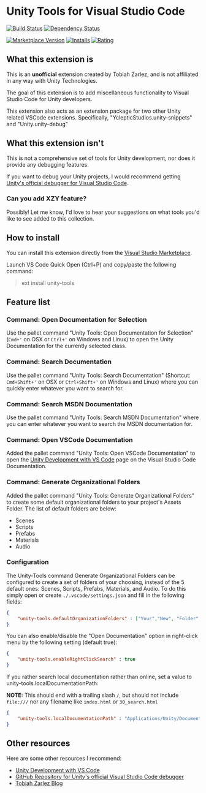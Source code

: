 # Unity Tools for Visual Studio Code

[![Build Status](https://travis-ci.org/TobiahZ/unity-tools.svg?branch=master)](https://travis-ci.org/TobiahZ/unity-tools) [![Dependency Status](https://dependencyci.com/github/TobiahZ/unity-tools/badge)](https://dependencyci.com/github/TobiahZ/unity-tools)

[![Marketplace Version](https://vsmarketplacebadge.apphb.com/version/Tobiah.unity-tools.svg)](https://marketplace.visualstudio.com/items?itemName=Tobiah.unity-tools)
[![Installs](https://vsmarketplacebadge.apphb.com/installs/Tobiah.unity-tools.svg)](https://marketplace.visualstudio.com/items?itemName=Tobiah.unity-tools)
[![Rating](https://vsmarketplacebadge.apphb.com/rating/Tobiah.unity-tools.svg)](https://marketplace.visualstudio.com/items?itemName=Tobiah.unity-tools)

## What this extension is

This is an **unofficial** extension created by Tobiah Zarlez, and is not affiliated in any way with Unity Technologies.

The goal of this extension is to add miscellaneous functionality to Visual Studio Code for Unity developers.

This extension also acts as an extension package for two other Unity related VSCode extensions. Specifically, "YclepticStudios.unity-snippets" and "Unity.unity-debug"

## What this extension isn't

This is not a comprehensive set of tools for Unity development, nor does it provide any debugging features.

If you want to debug your Unity projects, I would recommend getting [Unity's official debugger for Visual Studio Code](https://github.com/Unity-Technologies/vscode-unity-debug).

### Can you add XZY feature?

Possibly! Let me know, I'd love to hear your suggestions on what tools you'd like to see added to this collection.

## How to install

You can install this extension directly from the [Visual Studio Marketplace](https://marketplace.visualstudio.com/items?itemName=Tobiah.unity-tools).

Launch VS Code Quick Open (Ctrl+P) and copy/paste the following command:

> ext install unity-tools

## Feature list

### Command: Open Documentation for Selection

Use the pallet command "Unity Tools: Open Documentation for Selection" (`Cmd+'` on OSX or `Ctrl+'` on Windows and Linux) to open the Unity Documentation for the currently selected class.

### Command: Search Documentation

Use the pallet command "Unity Tools: Search Documentation" (Shortcut: `Cmd+Shift+'` on OSX or `Ctrl+Shift+'` on Windows and Linux) where you can quickly enter whatever you want to search for.

### Command: Search MSDN Documentation

Use the pallet command "Unity Tools: Search MSDN Documentation" where you can enter whatever you want to search the MSDN documentation for.

### Command: Open VSCode Documentation

Added the pallet command "Unity Tools: Open VSCode Documentation" to open the [Unity Development with VS Code](https://code.visualstudio.com/docs/runtimes/unity) page on the Visual Studio Code Documentation.

### Command: Generate Organizational Folders

Added the pallet command "Unity Tools: Generate Organizational Folders" to create some default organizational folders to your project's Assets Folder. The list of default folders are below:

* Scenes
* Scripts
* Prefabs
* Materials
* Audio

### Configuration

The Unity-Tools command Generate Organizational Folders can be configured to create a set of folders of your choosing, instead of the 5 default ones: Scenes, Scripts, Prefabs, Materials, and Audio.
To do this simply open or create `./.vscode/settings.json` and fill in the following fields:

```json
{
    "unity-tools.defaultOrganizationFolders" : ["Your","New", "Folder","Names"]
}
```

You can also enable/disable the "Open Documentation" option in right-click menu by the following setting (default true):

```json
{
    "unity-tools.enableRightClickSearch" : true
}
```

If you rather search local documentation rather than online, set a value to unity-tools.localDocumentationPath:

**NOTE:** This should end with a trailing slash `/`, but should not include `file:///` nor any filename like `index.html` or `30_search.html`

```json
{
    "unity-tools.localDocumentationPath" : "Applications/Unity/Documentation/en/ScriptReference/"
}
```

## Other resources

Here are some other resources I recommend:

* [Unity Development with VS Code](https://code.visualstudio.com/docs/runtimes/unity)
* [GitHub Repository for Unity's official Visual Studio Code debugger](https://github.com/Unity-Technologies/vscode-unity-debug)
* [Tobiah Zarlez Blog](http://www.TobiahZ.com)
